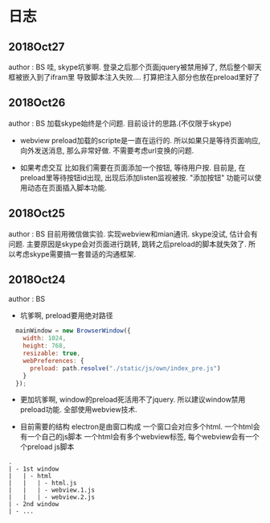 # 日志

## 2018Oct27
author : BS
哇, skype坑爹啊. 登录之后那个页面jquery被禁用掉了, 然后整个聊天框被嵌入到了ifram里
导致脚本注入失败....
打算把注入部分也放在preload里好了

## 2018Oct26
author : BS
加载skype始终是个问题. 目前设计的思路.(不仅限于skype)

- webview preload加载的scripte是一直在运行的.
所以如果只是等待页面响应, 向外发送消息, 那么非常好做. 不需要考虑url变换的问题.

- 如果考虑交互
比如我们需要在页面添加一个按钮, 等待用户按.
目前是, 在preload里等待按钮id出现, 出现后添加listen监视被按.
"添加按钮" 功能可以使用动态在页面插入脚本功能.

## 2018Oct25
author : BS
目前用微信做实验. 实现webview和mian通讯.
skype没试, 估计会有问题. 主要原因是skype会对页面进行跳转, 跳转之后preload的脚本就失效了.
所以考虑skype需要搞一套普适的沟通框架.

## 2018Oct24
author : BS
- 坑爹啊, preload要用绝对路径
``` javascript
  mainWindow = new BrowserWindow({
    width: 1024,
    height: 768,
    resizable: true,
    webPreferences: {
      preload: path.resolve("./static/js/own/index_pre.js")
    }
  });
```

- 更加坑爹啊, window的preload死活用不了jquery.
所以建议window禁用preload功能. 全部使用webview技术.

- 目前需要的结构
electron是由窗口构成
一个窗口会对应多个html.
一个html会有一个自己的js脚本
一个html会有多个webview标签, 每个webview会有一个个preload js脚本
```
.
| - 1st window
|   | - html
|   |   | - html.js
|   |   | - webview.1.js
|   |   | - webview.2.js  
| - 2nd window
| - ...
```